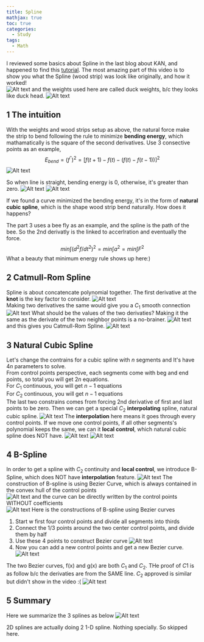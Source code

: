 ```yaml
---
title: Spline
mathjax: true
toc: true
categories:
  - Study 
tags:
  - Math
---
```


I reviewed some basics about Spline in the last blog about KAN, and happened to find this [tutorial](https://www.youtube.com/watch?v=YMl25iCCRew). The most amazing part of this video is to show you what the Spline (wood strip) was look like originally, and how it worked!  
![Alt text](/assets/images/2024/24-05-06-Spline_files/spline.png)
and the weights used here are called duck weights, b/c they looks like duck head.
![Alt text](/assets/images/2024/24-05-06-Spline_files/duck.png)

## 1 The intuition
With the weights and wood strips setup as above, the natural force make the strip to bend following the rule to minimize **bending energy**, which mathamatically is the square of the second derivatives. Use 3 consective points as an example, 
$$E_{bend} = (f^{''})^2 = [f(t+1)-f(t)-(f(t)-f(t-1))]^2$$
![Alt text](/assets/images/2024/24-05-06-Spline_files/bending.png) 

So when line is straight, bending energy is 0, otherwise, it's greater than zero.
![Alt text](/assets/images/2024/24-05-06-Spline_files/bending0.png)
![Alt text](/assets/images/2024/24-05-06-Spline_files/bending1.png)

If we found a curve minimized the bending energy, it's in the form of **natural cubic spline**, which is the shape wood strip bend naturally. How does it happens?  

The part 3 uses a bee fly as an example, and the spline is the path of the bee. So the 2nd derivatly is the linked to accerlration and eventually the force.  
$$min\int(d^2f/dt^2)^2=min\int{a^2}=min\int{F^2}$$
What a beauty that minimum energy rule shows up here:)


## 2 Catmull-Rom Spline
Spline is about concatencate polynomial together. The first derivative at the **knot** is the key factor to consider. 
![Alt text](/assets/images/2024/24-05-06-Spline_files/knot.png)  
Making two derivatives the same would give you a $C_1$ smooth connection
![Alt text](/assets/images/2024/24-05-06-Spline_files/c1.png)
What should be the values of the two derivaties? Making it the same as the derivate of the two neighbor points is a no-brainer.
![Alt text](/assets/images/2024/24-05-06-Spline_files/crs0.png)
and this gives you Catmull-Rom Spline. 
![Alt text](/assets/images/2024/24-05-06-Spline_files/crs.png) 

## 3 Natural Cubic Spline
Let's change the contrains for a cubic spline with $n$ segments and It's have $4n$ parameters to solve.  
From control points perspective, each segments come with beg and end points, so total you will get $2n$ equations.  
For $C_1$ continuous, you will get $n-1$ equations   
For $C_2$ continuous, you will get $n-1$ equations  
The last two constrains comes from forcing 2nd derivative of first and last points to be zero.
Then we can get a special $C_2$ **interpolating** spline, natural cubic spline. 
![Alt text](/assets/images/2024/24-05-06-Spline_files/c2.png)
The **interpolation** here means it goes through every control points. 
If we move one control points, if all other segments's polynomial keeps the same, we can it **local control**, which natural cubic spline does NOT have.
![Alt text](/assets/images/2024/24-05-06-Spline_files/localcontrol0.png)
![Alt text](/assets/images/2024/24-05-06-Spline_files/localcontrol1.png)

## 4 B-Spline
In order to get a spline with $C_2$ continuity and **local control**, we introduce B-Spline, which does NOT have **interpolation** feature. 
![Alt text](/assets/images/2024/24-05-06-Spline_files/bspline.png)
The construction of B-spline is using Bezier Curve, which is always contained in the convex hull of the control points  
![Alt text](/assets/images/2024/24-05-06-Spline_files/beziercurve.png)
and the curve can be directly written by the control points WITHOUT coefficients  
![Alt text](/assets/images/2024/24-05-06-Spline_files/beziercurve2.png)
Here is the constructions of B-spline using Bezier curves
1. Start w first four control points and divide all segments into thirds
2. Connect the 1/3 points around the two center control points, and divide them by half
3. Use these 4 points to construct Bezier curve
![Alt text](/assets/images/2024/24-05-06-Spline_files/construct1.png)
4. Now you can add a new control points and get a new Bezier curve. 
![Alt text](/assets/images/2024/24-05-06-Spline_files/construct2.png)

The two Bezier curves, f(x) and g(x) are both $C_1$ and $C_2$. THe proof of $C1$ is as follow b/c the derivaties are from the SAME line. $C_2$ approved is similar but didn't show in the video :(
![Alt text](/assets/images/2024/24-05-06-Spline_files/bc1.png) 

## 5 Summary
Here we summarize the 3 splines as below
![Alt text](/assets/images/2024/24-05-06-Spline_files/summary.png)

2D splines are actually doing 2 1-D spline. Nothing specially. So skipped here. 